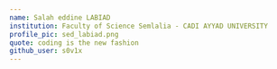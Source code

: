 ```yaml
---
name: Salah eddine LABIAD
institution: Faculty of Science Semlalia - CADI AYYAD UNIVERSITY
profile_pic: sed_labiad.png 
quote: coding is the new fashion
github_user: s0v1x
---
```

